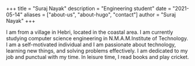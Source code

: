 +++
title = "Suraj Nayak"
description = "Engineering student"
date = "2021-05-14"
aliases = ["about-us", "about-hugo", "contact"]
author = "Suraj Nayak"
+++

I am from a village in Hebri, located in the coastal area. I am currently studying computer science engineering in N.M.A.M.Institute of Technology. I am a self-motivated individual and I am passionate about technology, learning new things, and solving problems effectively. I am dedicated to my job and punctual with my time. In leisure time, I read books and play cricket. 
